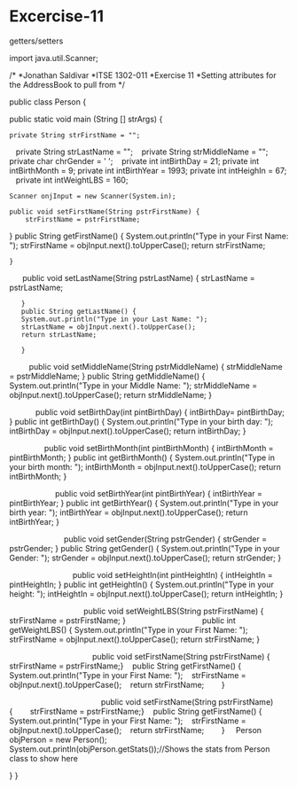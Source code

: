 # Excercise-11
getters/setters


import java.util.Scanner;

/*
*Jonathan Saldivar
*ITSE 1302-011
*Exercise 11
*Setting attributes for the AddressBook to pull from
*/

public class Person {

  public static void main (String [] strArgs) {
  
    private String strFirstName = "";
    private String strLastName = "";
    private String strMiddleName = "";
    private char chrGender = ' ';
    private int intBirthDay = 21;
    private int intBirthMonth = 9;
    private int intBirthYear = 1993;
    private int intHeighIn = 67;
    private int intWeightLBS = 160;
    
    
    Scanner onjInput = new Scanner(System.in);
    
    public void setFirstName(String pstrFirstName) {
        strFirstName = pstrFirstName;
}
    public String getFirstName() {
    System.out.println("Type in your First Name: ");
    strFirstName = objInput.next().toUpperCase();
    return strFirstName;
    
    }
    
       public void setLastName(String pstrLastName) {
          strLastName = pstrLastName;
          
       }
       public String getLastName() {
       System.out.println("Type in your Last Name: ");
       strLastName = objInput.next().toUpperCase();
       return strLastName;
       
       }
       
          public void setMiddleName(String pstrMiddleName) {
          strMiddleName = pstrMiddleName;
          }
          public String getMiddleName() {
          System.out.println("Type in your Middle Name: ");
          strMiddleName = objInput.next().toUpperCase();
          return strMiddleName;
          }
           
             public void setBirthDay(int pintBirthDay) {
               intBirthDay= pintBirthDay;
               }
               public int getBirthDay() {
               System.out.println("Type in your birth day: ");
               intBirthDay = objInput.next().toUpperCase();
               return intBirthDay;
               }
               
                 public void setBirthMonth(int pintBirthMonth) {
                   intBirthMonth = pintBirthMonth;
                   }
                   public int getBirthMonth() {
                   System.out.println("Type in your birth month: ");
                   intBirthMonth = objInput.next().toUpperCase();
                   return intBirthMonth;
                   }
                   
                      public void setBirthYear(int pintBirthYear) {
                       intBirthYear = pintBirthYear;
                       }
                       public int getBirthYear() {
                       System.out.println("Type in your birth year: ");
                       intBirthYear = objInput.next().toUpperCase();
                       return intBirthYear;
                       }
                       
                          public void setGender(String pstrGender) {
                           strGender = pstrGender;
                           }
                           public String getGender() {
                           System.out.println("Type in your Gender: ");
                           strGender = objInput.next().toUpperCase();
                           return strGender;
                           }
                           
                              public void setHeightIn(int pintHeightIn) {
                               intHeightIn = pintHeightIn;
                               }
                               public int getHeightIn() {
                               System.out.println("Type in your height: ");
                               intHeightIn = objInput.next().toUpperCase();
                               return intHeightIn;
                               }
                               
                                   public void setWeightLBS(String pstrFirstName) {
                                   strFirstName = pstrFirstName;
                                   }
                                   public int getWeightLBS() {
                                   System.out.println("Type in your First Name: ");
                                   strFirstName = objInput.next().toUpperCase();
                                   return strFirstName;
                                   }
                                   
                                       public void setFirstName(String pstrFirstName) {        strFirstName = pstrFirstName;}    public String getFirstName() {    System.out.println("Type in your First Name: ");    strFirstName = objInput.next().toUpperCase();    return strFirstName;        }
                                       
                                           public void setFirstName(String pstrFirstName) {        strFirstName = pstrFirstName;}    public String getFirstName() {    System.out.println("Type in your First Name: ");    strFirstName = objInput.next().toUpperCase();    return strFirstName;        }
    
    Person objPerson = new Person();
    System.out.println(objPerson.getStats());//Shows the stats from Person class to show here
  
  }
  }
